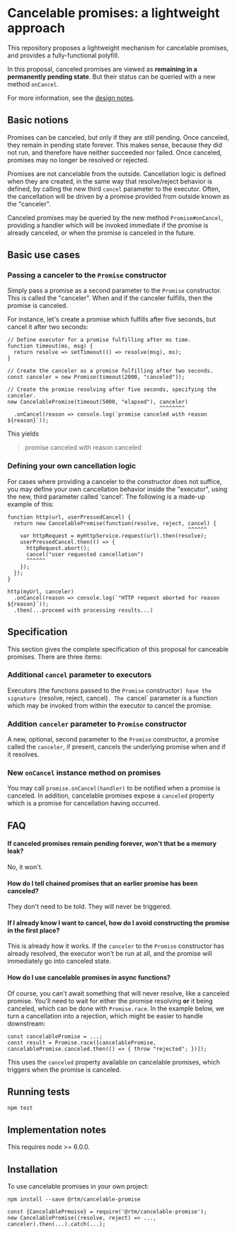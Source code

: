 # Cancelable promises: a lightweight approach

This repository proposes a lightweight mechanism for cancelable promises,
and provides a fully-functional polyfill.

In this proposal, canceled promises are viewed as **remaining in a permanently pending state**.
But their status can be queried with a new method `onCancel`.

For more information, see the [design notes](./design-notes.md).

## Basic notions

Promises can be canceled, but only if they are still pending.
Once canceled, they remain in pending state forever.
This makes sense, because they did not run,
and therefore have neither succeeded nor failed.
Once canceled, promises may no longer be resolved or rejected.

Promises are not cancelable from the outside.
Cancellation logic is defined when they are created,
in the same way that resolve/reject behavior is defined,
by calling the new third `cancel` parameter to the executor.
Often, the cancellation will be driven by a promise provided from outside known as the "canceler".

Canceled promises may be queried by the new method `Promise#onCancel`,
providing a handler which will be invoked immediate if the promise is already canceled,
or when the promise is canceled in the future.

## Basic use cases

### Passing a canceler to the `Promise` constructor

Simply pass a promise as a second parameter to the `Promise` constructor.
This is called the "canceler".
When and if the canceler fulfills, then the promise is canceled.

For instance, let's create a promise which fulfills after five seconds, but cancel it after two seconds:

```
// Define executor for a promise fulfilling after ms time.
function timeout(ms, msg) {
  return resolve => setTimeout(() => resolve(msg), ms);
}

// Create the canceler as a promise fulfilling after two seconds.
const canceler = new Promise(timeout(2000, "canceled"));

// Create the promise resolving after five seconds, specifying the canceler.
new CancelablePromise(timeout(5000, "elapsed"), canceler)
                                                ^^^^^^^^
  .onCancel(reason => console.log(`promise canceled with reason ${reason}`));
```

This yields

> promise canceled with reason canceled

### Defining your own cancellation logic

For cases where providing a canceler to the constructor does not suffice,
you may define your own cancellation behavior inside the "executor",
using the new, third parameter called 'cancel'.
The following is a made-up example of this:

```
function http(url, userPressedCancel) {
  return new CancelablePromise(function(resolve, reject, cancel) {
                                                         ^^^^^^
    var httpRequest = myHttpService.request(url).then(resolve);
    userPressedCancel.then(() => {
      httpRequest.abort();
      cancel("user requested cancellation")
      ^^^^^^
    });
  });
}

http(myUrl, canceler)
  .onCancel(reason => console.log(`"HTTP request aborted for reason ${reason}`));
  .then(...proceed with processing results...)
```

## Specification

This section gives the complete specification of this proposal for canceable promises.
There are three items:

### Additional `cancel` parameter to executors

Executors (the functions passed to the `Promise` constructor`) have the signature
`(resolve, reject, cancel)`.
The `cancel` parameter is a function which may be invoked from within the executor to cancel the promise.

### Addition `canceler` parameter to `Promise` constructor

A new, optional, second parameter to the `Promise` constructor,
a promise called the `canceler`, if present,
cancels the underlying promise when and if it resolves.

### New `onCancel` instance method on promises

You may call `promise.onCancel(handler)` to be notified when a promise is canceled.
In addition, cancelable promises expose a `canceled` property which is a promise for
cancellation having occurred.

## FAQ

#### If canceled promises remain pending forever, won't that be a memory leak?

No, it won't.

#### How do I tell chained promises that an earlier promise has been canceled?

They don't need to be told. They will never be triggered.

#### If I already know I want to cancel, how do I avoid constructing the promise in the first place?

This is already how it works.
If the `canceler` to the `Promise` constructor has already resolved,
the executor won't be run at all,
and the promise will immediately go into canceled state.

#### How do I use cancelable promises in async functions?

Of course, you can't await something that will never resolve, like a canceled promise.
You'll need to wait for either the promise resolving **or** it being canceled,
which can be done with `Promise.race`.
In the example below, we turn a cancellation into a rejection,
which might be easier to handle downstream:

```
const cancelablePromise = ...;
const result = Promise.race([cancelablePromise, cancelablePromise.canceled.then(() => { throw "rejected"; })]);
```

This uses the `canceled` property available on cancelable promises,
which triggers when the promise is canceled.

## Running tests

```
npm test
```

## Implementation notes

This requires node >= 6.0.0.

## Installation

To use cancelable promises in your own project:

```
npm install --save @rtm/cancelable-promise

const {CancelablePrmoise} = require('@rtm/cancelable-promise');
new CancelablePromise((resolve, reject) => ..., canceler).then(...).catch(...);
```
